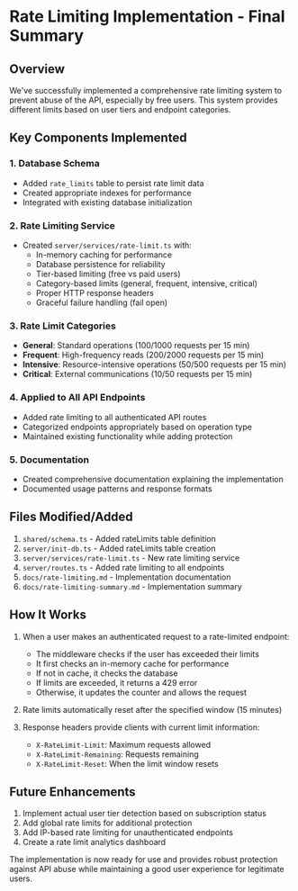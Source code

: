 # Rate Limiting Implementation - Final Summary

## Overview

We've successfully implemented a comprehensive rate limiting system to prevent abuse of the API, especially by free users. This system provides different limits based on user tiers and endpoint categories.

## Key Components Implemented

### 1. Database Schema
- Added `rate_limits` table to persist rate limit data
- Created appropriate indexes for performance
- Integrated with existing database initialization

### 2. Rate Limiting Service
- Created `server/services/rate-limit.ts` with:
  - In-memory caching for performance
  - Database persistence for reliability
  - Tier-based limiting (free vs paid users)
  - Category-based limits (general, frequent, intensive, critical)
  - Proper HTTP response headers
  - Graceful failure handling (fail open)

### 3. Rate Limit Categories
- **General**: Standard operations (100/1000 requests per 15 min)
- **Frequent**: High-frequency reads (200/2000 requests per 15 min)
- **Intensive**: Resource-intensive operations (50/500 requests per 15 min)
- **Critical**: External communications (10/50 requests per 15 min)

### 4. Applied to All API Endpoints
- Added rate limiting to all authenticated API routes
- Categorized endpoints appropriately based on operation type
- Maintained existing functionality while adding protection

### 5. Documentation
- Created comprehensive documentation explaining the implementation
- Documented usage patterns and response formats

## Files Modified/Added

1. `shared/schema.ts` - Added rateLimits table definition
2. `server/init-db.ts` - Added rateLimits table creation
3. `server/services/rate-limit.ts` - New rate limiting service
4. `server/routes.ts` - Added rate limiting to all endpoints
5. `docs/rate-limiting.md` - Implementation documentation
6. `docs/rate-limiting-summary.md` - Implementation summary

## How It Works

1. When a user makes an authenticated request to a rate-limited endpoint:
   - The middleware checks if the user has exceeded their limits
   - It first checks an in-memory cache for performance
   - If not in cache, it checks the database
   - If limits are exceeded, it returns a 429 error
   - Otherwise, it updates the counter and allows the request

2. Rate limits automatically reset after the specified window (15 minutes)

3. Response headers provide clients with current limit information:
   - `X-RateLimit-Limit`: Maximum requests allowed
   - `X-RateLimit-Remaining`: Requests remaining
   - `X-RateLimit-Reset`: When the limit window resets

## Future Enhancements

1. Implement actual user tier detection based on subscription status
2. Add global rate limits for additional protection
3. Add IP-based rate limiting for unauthenticated endpoints
4. Create a rate limit analytics dashboard

The implementation is now ready for use and provides robust protection against API abuse while maintaining a good user experience for legitimate users.